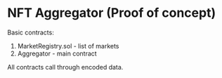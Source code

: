 # NFT Aggregator (Proof of concept)

Basic contracts:

1. MarketRegistry.sol - list of markets
2. Aggregator - main contract

All contracts call through encoded data.